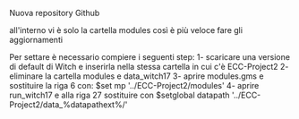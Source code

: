 Nuova repository Github

all'interno vi è solo la cartella modules così è più veloce fare gli aggiornamenti

Per settare è necessario compiere i seguenti step:
1- scaricare una versione di default di Witch e inserirla nella stessa cartella in cui c'è ECC-Project2
2- eliminare la cartella modules e data_witch17
3- aprire modules.gms e  sostituire la riga 6 con:
$set mp '../ECC-Project2/modules'
4- aprire run_witch17 e alla riga 27 sostituire con
$setglobal datapath '../ECC-Project2/data_%datapathext%/'

